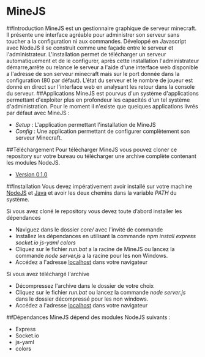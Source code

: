 # MineJS
##Introduction
MineJS est un gestionnaire graphique de serveur minecraft. Il présente une interface agréable pour administrer son serveur sans toucher a la configuration ni aux commandes. Développé en Javascript avec NodeJS il se construit comme une façade entre le serveur et l'administrateur. L'installation permet de télécharger un serveur automatiquement et de le configurer, après cette installation l'administrateur démarre,arrête ou relance le serveur a l'aide d'une interface web disponible a l'adresse de son serveur minecraft mais sur le port donnée dans la configuration (80 par défaut). L’état du serveur et le nombre de joueur est donné en direct sur l'interface web en analysant les retour dans la console du serveur.
##Applications
MineJS est pourvus d'un système d'applications permettant d'exploiter plus en profondeur les capacités d'un tel système d'administration. Pour le moment il n'existe que quelques applications livrés par défaut avec MineJS : 

 * *Setup* : L'application permettant l'installation de MineJS
 * *Config* : Une application permettant de configurer complètement son serveur Minecraft.

##Téléchargement
Pour télécharger MineJS vous pouvez cloner ce repository sur votre bureau ou télécharger une archive complète contenant les modules NodeJS.

 * [Version 0.1.0](https://dl.dropboxusercontent.com/u/50252996/Karton/MineJS-010.zip)

##Installation
Vous devez impérativement avoir installé sur votre machine [NodeJS](https://nodejs.org/) et [Java](https://www.java.com/fr/download/) et avoir les deux chemins dans la variable *PATH* du système.

Si vous avez cloné le repository vous devez toute d’abord installer les dépendances

 * Naviguez dans le dossier *core/* avec l'invité de commande
 * Installez les dépendances en utilisant la commande *npm install express socket.io js-yaml colors*
 * Cliquez sur le fichier *run.bat* a la racine de MineJS ou lancez la commande *node server.js* a la racine pour les non Windows.
 * Accédez a l'adresse [localhost](http://127.0.0.1/) dans votre navigateur

Si vous avez téléchargé l'archive

 * Décompressez l'archive dans le dossier de votre choix
 * Cliquez sur le fichier *run.bat* ou lancez la commande *node server.js* dans le dossier décompressé pour les non windows.
 * Accédez a l'adresse [localhost](http://127.0.0.1/) dans votre navigateur

##Dépendances
MineJS dépend des modules NodeJS suivants : 

 * Express
 * Socket.io
 * js-yaml
 * colors
